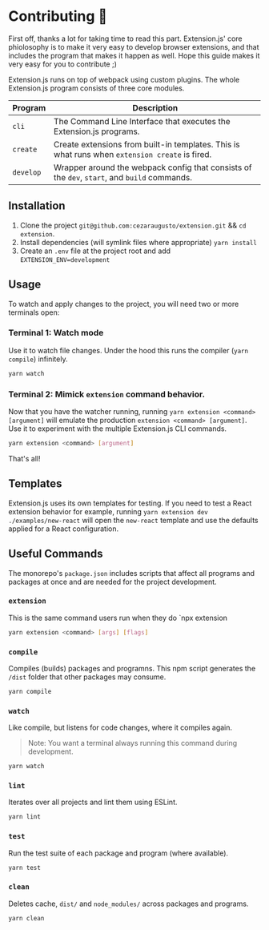 # Contributing 🧩

First off, thanks a lot for taking time to read this part. Extension.js' core phiolosophy is to make it very easy to develop browser extensions, and that includes the program that makes it happen as well. Hope this guide makes it very easy for you to contribute ;)

Extension.js runs on top of webpack using custom plugins. The whole Extension.js program consists of three core modules.

| Program   | Description                                                                                    |
| --------- | ---------------------------------------------------------------------------------------------- |
| `cli`     | The Command Line Interface that executes the Extension.js programs.                            |
| `create`  | Create extensions from built-in templates. This is what runs when `extension create` is fired. |
| `develop` | Wrapper around the webpack config that consists of the `dev`, `start`, and `build` commands.   |

## Installation

1. Clone the project `git@github.com:cezaraugusto/extension.git` && `cd extension`.
2. Install dependencies (will symlink files where appropriate) `yarn install`
3. Create an `.env` file at the project root and add `EXTENSION_ENV=development`

## Usage

To watch and apply changes to the project, you will need two or more terminals open:

### Terminal 1: Watch mode

Use it to watch file changes. Under the hood this runs the compiler (`yarn compile`) infinitely.

```sh
yarn watch
```

### Terminal 2: Mimick `extension` command behavior.

Now that you have the watcher running, running `yarn extension <command> [argument]` will emulate the production `extension <command> [argument]`. Use it to experiment with the multiple Extension.js CLI commands.

```sh
yarn extension <command> [argument]
```

That's all!

## Templates

Extension.js uses its own templates for testing. If you need to test a React extension behavior for example, running `yarn extension dev ./examples/new-react` will open the `new-react` template and use the defaults applied for a React configuration.

## Useful Commands

The monorepo's `package.json` includes scripts that affect all programs and packages at once
and are needed for the project development.

### `extension`

This is the same command users run when they do `npx extension <command>

```sh
yarn extension <command> [args] [flags]
```

### `compile`

Compiles (builds) packages and programns. This npm script generates the `/dist` folder that other packages may consume.

```sh
yarn compile
```

### `watch`

Like compile, but listens for code changes, where it compiles again.

> Note: You want a terminal always running this command during development.

```sh
yarn watch
```

### `lint`

Iterates over all projects and lint them using ESLint.

```sh
yarn lint
```

### `test`

Run the test suite of each package and program (where available).

```sh
yarn test
```

### `clean`

Deletes cache, `dist/` and `node_modules/` across packages and programs.

```sh
yarn clean
```
